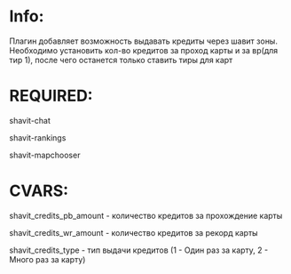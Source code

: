 # Info:

Плагин добавляет возможность выдавать кредиты через шавит зоны. Необходимо установить кол-во кредитов за проход карты и за вр(для тир 1), после чего останется только ставить тиры для карт

# REQUIRED:

shavit-chat

shavit-rankings

shavit-mapchooser

# CVARS:

shavit_credits_pb_amount - количество кредитов за прохождение карты

shavit_credits_wr_amount - количество кредитов за рекорд карты

shavit_credits_type - тип выдачи кредитов (1 - Один раз за карту, 2 - Много раз за карту)
